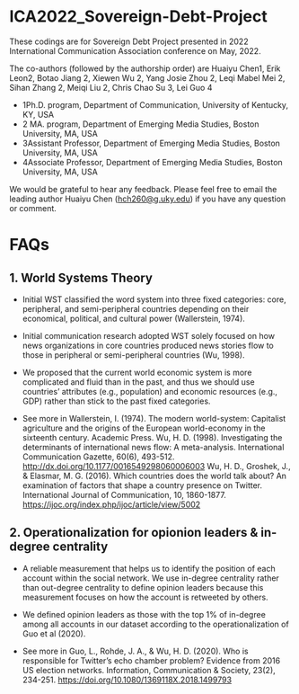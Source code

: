 # ICA2022_Sovereign-Debt-Project
These codings are for Sovereign Debt Project presented in 2022 International Communication Association conference on May, 2022.

The co-authors (followed by the authorship order) are Huaiyu Chen1, Erik Leon2, Botao Jiang 2, Xiewen Wu 2, Yang Josie Zhou 2, Leqi Mabel Mei 2, Sihan Zhang 2, Meiqi Liu 2, Chris Chao Su 3, Lei Guo 4
- 1Ph.D. program, Department of Communication, University of Kentucky, KY, USA
- 2 MA. program, Department of Emerging Media Studies, Boston University, MA, USA
- 3Assistant Professor, Department of Emerging Media Studies, Boston University, MA, USA
- 4Associate Professor, Department of Emerging Media Studies, Boston University, MA, USA

We would be grateful to hear any feedback.
Please feel free to email the leading author Huaiyu Chen (hch260@g.uky.edu) if you have any question or comment.

# FAQs
## 1. World Systems Theory
- Initial WST classified the word system into three fixed categories: core, peripheral, and semi-peripheral countries depending on their economical, political, and cultural power (Wallerstein, 1974).
- Initial communication research adopted WST solely focused on how news organizations in core countries produced news stories flow to those in peripheral or semi-peripheral countries  (Wu, 1998).
- We proposed that the current world economic system is more complicated and fluid than in the past, and thus we should use countries’ attributes (e.g., population) and economic resources (e.g., GDP) rather than stick to the past fixed categories.

- See more in 
Wallerstein, I. (1974). The modern world-system: Capitalist agriculture and the origins of the European world-economy in the sixteenth century. Academic Press.
Wu, H. D. (1998). Investigating the determinants of international news flow: A meta-analysis. International Communication Gazette, 60(6), 493-512. http://dx.doi.org/10.1177/0016549298060006003
Wu, H. D., Groshek, J., & Elasmar, M. G. (2016). Which countries does the world talk about? An examination of factors that shape a country presence on Twitter. International Journal of Communication, 10, 1860-1877. https://ijoc.org/index.php/ijoc/article/view/5002 

## 2. Operationalization for opionion leaders & in-degree centrality
- A reliable measurement that helps us to identify the position of each account within the social network.
We use in-degree centrality rather than out-degree centrality to define opinion leaders because this measurement focuses on how the account is retweeted by others. 
- We defined opinion leaders as those with the top 1% of in-degree among all accounts in our dataset according to the operationalization of Guo et al (2020).

- See more in Guo, L., Rohde, J. A., & Wu, H. D. (2020). Who is responsible for Twitter’s echo chamber problem? Evidence from 2016 US election networks. Information, Communication & Society, 23(2), 234-251. https://doi.org/10.1080/1369118X.2018.1499793 
